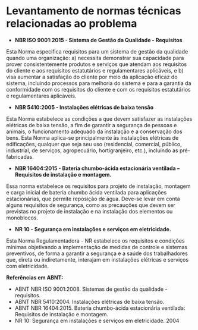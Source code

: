 # Levantamento de normas técnicas relacionadas ao problema
* **NBR ISO 9001:2015 - Sistema de Gestão da Qualidade - Requisitos**

Esta Norma especifica requisitos para um sistema de gestão da qualidade quando uma organização: a) necessita demonstrar sua capacidade para prover consistentemente produtos e serviços que atendam aos requisitos do cliente e aos requisitos estatutários e regulamentares aplicáveis, e b) visa aumentar a satisfação do cliente por meio da aplicação eficaz do sistema, incluindo processos para melhoria do sistema e para a garantia da conformidade com os requisitos do cliente e com os requisitos estatutários e regulamentares aplicáveis.

* **NBR 5410:2005 - Instalações elétricas de baixa tensão**

Esta Norma estabelece as condições a que devem satisfazer as instalações elétricas de baixa tensão, a fim de garantir a segurança de pessoas e animais, o funcionamento adequado da instalação e a conservação dos bens. Esta Norma aplica-se principalmente às instalações elétricas de edificações, qualquer que seja seu uso (residencial, comercial, público, industrial, de serviços, agropecuário, hortigranjeiro, etc.), incluindo as pré-fabricadas. 

* **NBR 16404:2015 - Bateria chumbo-ácida estacionária ventilada – Requisitos de instalação e montagem.**

Essa norma estabelece os requisitos para projeto de instalação, montagem e carga inicial de bateria chumbo ácida ventilada para aplicações estacionárias, que permite reposição de água. Deve-se levar em conta alguns requisitos de segurança, como as precauções que devem ser previstas no projeto de instalação e na instalação dos elementos ou monoblocos.

* **NR 10 - Segurança em instalações e serviços em eletricidade.**

Esta Norma Regulamentadora - NR estabelece os requisitos e condições mínimas objetivando a implementação de medidas de controle e sistemas preventivos, de forma a garantir a segurança e a saúde dos trabalhadores que, direta ou indiretamente, interajam em instalações elétricas e serviços com eletricidade. 

**Referências em ABNT:**

* ABNT NBR ISO 9001:2008. Sistemas de gestão da qualidade - requisitos. 
* ABNT NBR 5410:2004. Instalações elétricas de baixa tensão.
* ABNT NBR 16404:2015. Bateria chumbo-ácida estacionária ventilada: Requisitos de instalação e montagem.
* NR 10: Segurança em instalações e serviços em eletricidade. 2004
